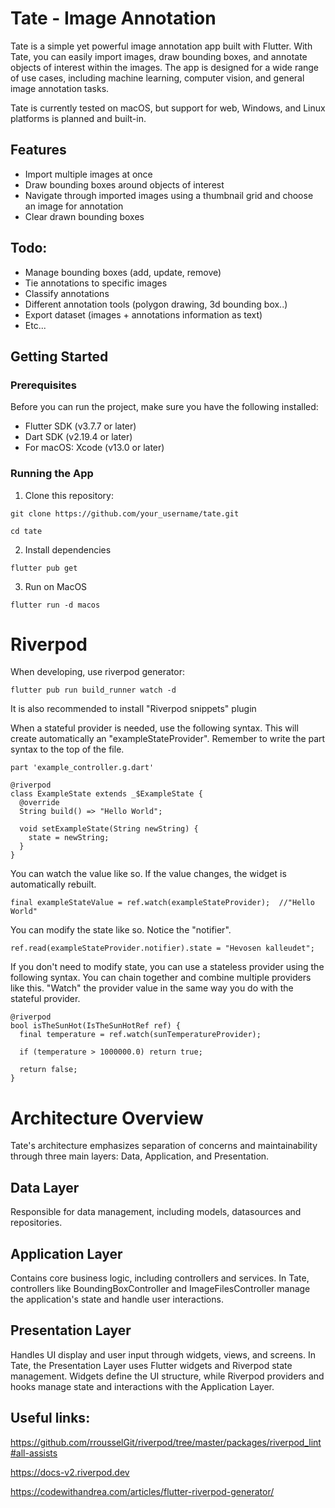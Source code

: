 # Tate - Image Annotation

Tate is a simple yet powerful image annotation app built with Flutter.
With Tate, you can easily import images, draw bounding boxes, and annotate objects of interest within the images.
The app is designed for a wide range of use cases, including machine learning, computer vision, and general image annotation tasks.

Tate is currently tested on macOS, but support for web, Windows, and Linux platforms is planned and built-in.

## Features

- Import multiple images at once
- Draw bounding boxes around objects of interest
- Navigate through imported images using a thumbnail grid and choose an image for annotation
- Clear drawn bounding boxes

## Todo:

- Manage bounding boxes (add, update, remove)
- Tie annotations to specific images
- Classify annotations
- Different annotation tools (polygon drawing, 3d bounding box..)
- Export dataset (images + annotations information as text)
- Etc...

## Getting Started

### Prerequisites

Before you can run the project, make sure you have the following installed:

- Flutter SDK (v3.7.7 or later)
- Dart SDK (v2.19.4 or later)
- For macOS: Xcode (v13.0 or later)

### Running the App

1. Clone this repository:

`git clone https://github.com/your_username/tate.git`

`cd tate`

2. Install dependencies

`flutter pub get`

3. Run on MacOS

`flutter run -d macos`

# Riverpod 
When developing, use riverpod generator:

`flutter pub run build_runner watch -d`

It is also recommended to install "Riverpod snippets" plugin

When a stateful provider is needed, use the following syntax. This will create automatically an "exampleStateProvider". Remember to write the part syntax to the top of the file. 

```
part 'example_controller.g.dart'

@riverpod
class ExampleState extends _$ExampleState {
  @override
  String build() => "Hello World"; 

  void setExampleState(String newString) {
    state = newString;
  }
}
```

You can watch the value like so. If the value changes, the widget is automatically rebuilt. 
```
final exampleStateValue = ref.watch(exampleStateProvider);  //"Hello World" 
```

You can modify the state like so. Notice the "notifier".  
```
ref.read(exampleStateProvider.notifier).state = "Hevosen kalleudet";
```

If you don't need to modify state, you can use a stateless provider using the following syntax. You can chain together and combine multiple 
providers like this. "Watch" the provider value in the same way you do with the stateful provider. 
```
@riverpod
bool isTheSunHot(IsTheSunHotRef ref) {
  final temperature = ref.watch(sunTemperatureProvider);

  if (temperature > 1000000.0) return true;

  return false;
}
```

# Architecture Overview

Tate's architecture emphasizes separation of concerns and maintainability through three main layers: Data, Application, and Presentation.

## Data Layer

Responsible for data management, including models, datasources and repositories.

## Application Layer

Contains core business logic, including controllers and services. In Tate, controllers like BoundingBoxController and ImageFilesController manage the application's state and handle user interactions.

## Presentation Layer

Handles UI display and user input through widgets, views, and screens. In Tate, the Presentation Layer uses Flutter widgets and Riverpod state management. Widgets define the UI structure, while Riverpod providers and hooks manage state and interactions with the Application Layer.

## Useful links:

https://github.com/rrousselGit/riverpod/tree/master/packages/riverpod_lint#all-assists

https://docs-v2.riverpod.dev

https://codewithandrea.com/articles/flutter-riverpod-generator/
